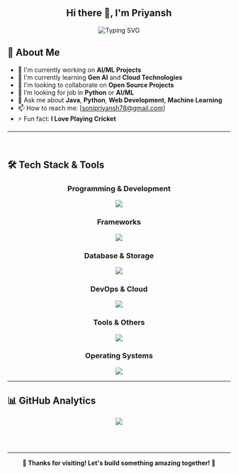<div align="center">

## Hi there 👋, I'm Priyansh 

</div>

<div align="center">
    <img src="https://readme-typing-svg.herokuapp.com?font=Fira+Code&weight=500&size=28&pause=1000&color=2E8B57&center=true&vCenter=true&width=700&lines=Gen+AI+Engineer;Software+Developer;Problem+Solver" alt="Typing SVG" />
</div>

## 🚀 About Me

- 🔭 I'm currently working on **AI/ML Projects**
- 🌱 I'm currently learning **Gen AI** and **Cloud Technologies**
- 👯 I'm looking to collaborate on **Open Source Projects**
- 🤔 I’m looking for job in **Python** or **AI/ML**
- 💬 Ask me about **Java**, **Python**, **Web Development**, **Machine Learning**
- 📫 How to reach me: [sonipriyansh78@gmail.com]
- ⚡ Fun fact: **I Love Playing Cricket**
--- 

<br>


## 🛠️ Tech Stack & Tools

<div align="center">

### Programming & Development
<img src="https://skillicons.dev/icons?i=cpp,java,python,js,php,react" />

### Frameworks
<img src="https://skillicons.dev/icons?i=bootstrap,opencv,tensorflow,sklearn,pytorch,flask,fastapi,hibernate" />

### Database & Storage
<img src="https://skillicons.dev/icons?i=mysql,postgres" />

### DevOps & Cloud
<img src="https://skillicons.dev/icons?i=docker,aws,gcp" />
<!-- <img src="https://img.shields.io/badge/n8n-EA4B71?style=for-the-badge&logo=n8n&logoColor=white"/> -->

### Tools & Others
<img src="https://skillicons.dev/icons?i=git,github,vscode,figma,bash,arduino" />

### Operating Systems
<img src="https://skillicons.dev/icons?i=linux" />

</div>

---

## 📊 GitHub Analytics

<div align="center">

<img src="https://github-readme-stats.vercel.app/api/top-langs/?username=priyanshsoni30&layout=compact">

<br/><br/>

</div>

---

<div align="center">

**🌟 Thanks for visiting! Let's build something amazing together! 🌟**

</div>

<!-- [![Priyansh's GitHub stats](https://github-readme-stats.vercel.app/api?username=priyanshsoni30&show_icons=true)](https://github.com/priyanshsoni30/github-readme-stats) --!>
